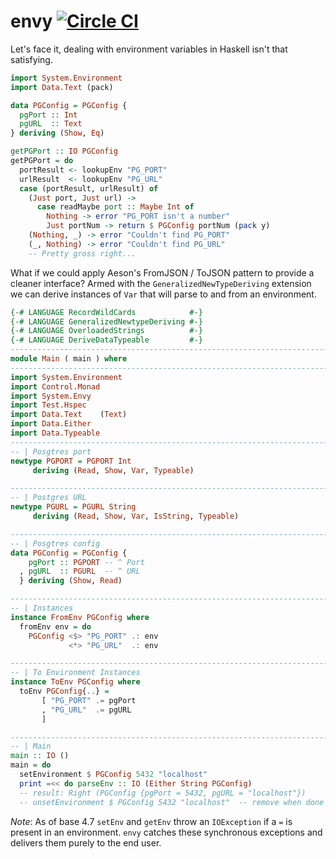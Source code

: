 envy [![Circle CI](https://circleci.com/gh/dmjio/envy.svg?style=svg)](https://circleci.com/gh/dmjio/envy)
===================
Let's face it, dealing with environment variables in Haskell isn't that satisfying.

```haskell
import System.Environment
import Data.Text (pack)

data PGConfig = PGConfig {
  pgPort :: Int
  pgURL  :: Text
} deriving (Show, Eq)

getPGPort :: IO PGConfig
getPGPort = do
  portResult <- lookupEnv "PG_PORT"
  urlResult  <- lookupEnv "PG_URL"
  case (portResult, urlResult) of
    (Just port, Just url) ->
      case readMaybe port :: Maybe Int of
        Nothing -> error "PG_PORT isn't a number"
        Just portNum -> return $ PGConfig portNum (pack y)
    (Nothing, _) -> error "Couldn't find PG_PORT"    
    (_, Nothing) -> error "Couldn't find PG_URL"    
    -- Pretty gross right...
```
What if we could apply Aeson's FromJSON / ToJSON pattern to provide a cleaner interface? Armed with the `GeneralizedNewTypeDeriving` extension we can derive instances of `Var` that will parse to and from an environment.

```haskell
{-# LANGUAGE RecordWildCards            #-}
{-# LANGUAGE GeneralizedNewtypeDeriving #-}
{-# LANGUAGE OverloadedStrings          #-}
{-# LANGUAGE DeriveDataTypeable         #-}
------------------------------------------------------------------------------
module Main ( main ) where
------------------------------------------------------------------------------
import System.Environment
import Control.Monad
import System.Envy
import Test.Hspec
import Data.Text    (Text)
import Data.Either
import Data.Typeable
------------------------------------------------------------------------------
-- | Posgtres port
newtype PGPORT = PGPORT Int
     deriving (Read, Show, Var, Typeable)

------------------------------------------------------------------------------
-- | Postgres URL
newtype PGURL = PGURL String
     deriving (Read, Show, Var, IsString, Typeable)

------------------------------------------------------------------------------
-- | Posgtres config
data PGConfig = PGConfig {
    pgPort :: PGPORT -- ^ Port 
  , pgURL  :: PGURL  -- ^ URL
  } deriving (Show, Read)

------------------------------------------------------------------------------
-- | Instances
instance FromEnv PGConfig where
  fromEnv env = do
    PGConfig <$> "PG_PORT" .: env 
             <*> "PG_URL"  .: env

------------------------------------------------------------------------------
-- | To Environment Instances
instance ToEnv PGConfig where
  toEnv PGConfig{..} =
       [ "PG_PORT" .= pgPort
       , "PG_URL"  .= pgURL
       ]

------------------------------------------------------------------------------
-- | Main
main :: IO ()
main = do 
  setEnvironment $ PGConfig 5432 "localhost" 
  print =<< do parseEnv :: IO (Either String PGConfig) 
  -- result: Right (PGConfig {pgPort = 5432, pgURL = "localhost"})
  -- unsetEnvironment $ PGConfig 5432 "localhost"  -- remove when done
```

*Note*: As of base 4.7 `setEnv` and `getEnv` throw an `IOException` if a `=` is present in an environment. `envy` catches these synchronous exceptions and delivers them
purely to the end user.


